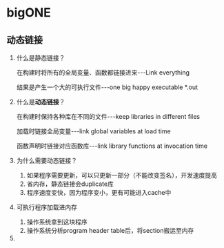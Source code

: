 # bigONE

## 动态链接

1. 什么是静态链接？

   在构建时将所有的全局变量、函数都链接进来---Link everything

   结果是产生一个大的可执行文件---one big happy executable *.out

2. 什么是**动态链接**？

   在构建时保持各种库在不同的文件---keep libraries in different files

   加载时链接全局变量---link global variables at load time

   函数声明时链接对应函数库---link library functions at invocation time

3. 为什么需要动态链接？

   1. 如果程序需要更新，可以只更新一部分（不能改变签名），开发速度提高
   2. 省内存，静态链接会duplicate库
   3. 程序速度变快，因为程序变小，更有可能进入cache中

4. 可执行程序加载进内存

   1. 操作系统拿到这块程序
   2. 操作系统分析program header table后，将section搬运至内存

5. 







